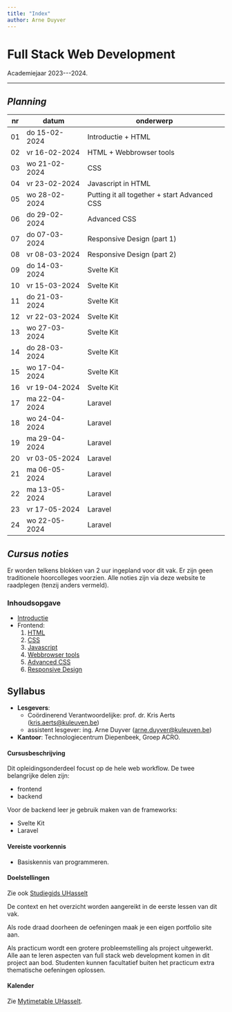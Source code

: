 ```yaml
---
title: "Index"
author: Arne Duyver
---
```


# Full Stack Web Development

Academiejaar 2023---2024.

---

## _Planning_

| nr  | datum         | onderwerp                 |
|-----|---------------|---------------------------|
| 01  | do 15-02-2024 | Introductie + HTML
| 02  | vr 16-02-2024 | HTML + Webbrowser tools
| 03  | wo 21-02-2024 | CSS
| 04  | vr 23-02-2024 | Javascript in HTML
| 05  | wo 28-02-2024 | Putting it all together + start Advanced CSS
| 06  | do 29-02-2024 | Advanced CSS
| 07  | do 07-03-2024 | Responsive Design (part 1)
| 08  | vr 08-03-2024 | Responsive Design (part 2)
| 09  | do 14-03-2024 | Svelte Kit
| 10  | vr 15-03-2024 | Svelte Kit
| 11  | do 21-03-2024 | Svelte Kit
| 12  | vr 22-03-2024 | Svelte Kit
| 13  | wo 27-03-2024 | Svelte Kit
| 14  | do 28-03-2024 | Svelte Kit
| 15  | wo 17-04-2024 | Svelte Kit
| 16  | vr 19-04-2024 | Svelte Kit
| 17  | ma 22-04-2024 | Laravel
| 18  | wo 24-04-2024 | Laravel
| 19  | ma 29-04-2024 | Laravel
| 20  | vr 03-05-2024 | Laravel
| 21  | ma 06-05-2024 | Laravel
| 22  | ma 13-05-2024 | Laravel
| 23  | vr 17-05-2024 | Laravel
| 24  | wo 22-05-2024 | Laravel

## _Cursus noties_

Er worden telkens blokken van 2 uur ingepland voor dit vak. Er zijn geen traditionele hoorcolleges voorzien. Alle noties zijn via deze website te raadplegen (tenzij anders vermeld).

### Inhoudsopgave

- [Introductie](/introductie)
- Frontend:
    1. [HTML](/frontend/html_basics/) 
    2. [CSS](/frontend/css_basics/)
    3. [Javascript](/frontend/javascript_basics/)
    4. [Webbrowser tools](/frontend/webbrowser_tools/)
    5. [Advanced CSS](/frontend/css_advanced/)
    6. [Responsive Design](/frontend/responsive_design)
    

## Syllabus

- **Lesgevers**:
    + Coördinerend Verantwoordelijke: prof. dr. Kris Aerts ([kris.aerts@kuleuven.be](mailto:kris.aerts@kuleuven.be))
    + assistent lesgever: ing. Arne Duyver ([arne.duyver@kuleuven.be](mailto:arne.duyver@kuleuven.be))
- **Kantoor**: Technologiecentrum Diepenbeek, Groep ACRO. 


#### Cursusbeschrijving

Dit opleidingsonderdeel focust op de hele web workflow. De twee belangrijke delen zijn:

- frontend
- backend

Voor de backend leer je gebruik maken van de frameworks:

- Svelte Kit
- Laravel

#### Vereiste voorkennis

- Basiskennis van programmeren.

#### Doelstellingen

Zie ook [Studiegids UHasselt](https://studiegidswww.uhasselt.be/opleidingsonderdeel.aspx?a=2023&i=4891)
    
De context en het overzicht worden aangereikt in de eerste lessen van dit vak.

Als rode draad doorheen de oefeningen maak je een eigen portfolio site aan.

Als practicum wordt een grotere probleemstelling als project uitgewerkt. Alle aan te leren aspecten van full stack web development komen in dit project aan bod. Studenten kunnen facultatief buiten het practicum extra thematische oefeningen oplossen.


#### Kalender

Zie [Mytimetable UHasselt](https://mytimetable.uhasselt.be/).
